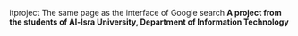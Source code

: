 itproject  The same page as the interface of Google search 
<b> A project from the students of Al-Isra University, Department of Information Technology </b>
